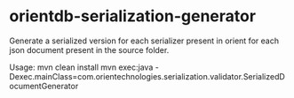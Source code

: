 # orientdb-serialization-generator

Generate a serialized version for each serializer present in orient for each json document present in the source folder.


Usage:
mvn clean install
mvn exec:java -Dexec.mainClass=com.orientechnologies.serialization.validator.SerializedDocumentGenerator
